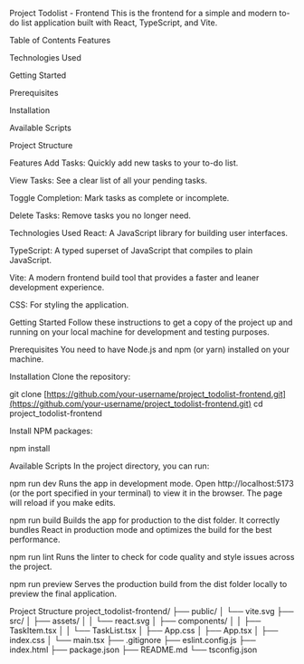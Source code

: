Project Todolist - Frontend
This is the frontend for a simple and modern to-do list application built with React, TypeScript, and Vite.

Table of Contents
Features

Technologies Used

Getting Started

Prerequisites

Installation

Available Scripts

Project Structure

Features
Add Tasks: Quickly add new tasks to your to-do list.

View Tasks: See a clear list of all your pending tasks.

Toggle Completion: Mark tasks as complete or incomplete.

Delete Tasks: Remove tasks you no longer need.

Technologies Used
React: A JavaScript library for building user interfaces.

TypeScript: A typed superset of JavaScript that compiles to plain JavaScript.

Vite: A modern frontend build tool that provides a faster and leaner development experience.

CSS: For styling the application.

Getting Started
Follow these instructions to get a copy of the project up and running on your local machine for development and testing purposes.

Prerequisites
You need to have Node.js and npm (or yarn) installed on your machine.

Installation
Clone the repository:

git clone [https://github.com/your-username/project_todolist-frontend.git](https://github.com/your-username/project_todolist-frontend.git)
cd project_todolist-frontend

Install NPM packages:

npm install

Available Scripts
In the project directory, you can run:

npm run dev
Runs the app in development mode. Open http://localhost:5173 (or the port specified in your terminal) to view it in the browser. The page will reload if you make edits.

npm run build
Builds the app for production to the dist folder. It correctly bundles React in production mode and optimizes the build for the best performance.

npm run lint
Runs the linter to check for code quality and style issues across the project.

npm run preview
Serves the production build from the dist folder locally to preview the final application.

Project Structure
project_todolist-frontend/
├── public/
│   └── vite.svg
├── src/
│   ├── assets/
│   │   └── react.svg
│   ├── components/
│   │   ├── TaskItem.tsx
│   │   └── TaskList.tsx
│   ├── App.css
│   ├── App.tsx
│   ├── index.css
│   └── main.tsx
├── .gitignore
├── eslint.config.js
├── index.html
├── package.json
├── README.md
└── tsconfig.json
